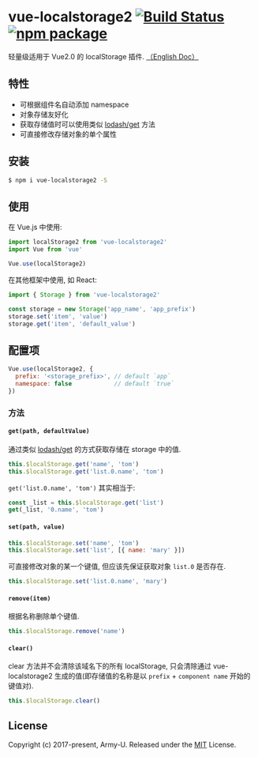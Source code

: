 # vue-localstorage2 [![Build Status](https://flat.badgen.net/circleci/github/Army-U/vue-localstorage2/master)](https://circleci.com/gh/Army-U/vue-localstorage2) [![npm package](https://flat.badgen.net/npm/v/vue-localstorage2)](https://www.npmjs.com/package/vue-localstorage2)

轻量级适用于 Vue2.0 的 localStorage 插件. [（English Doc）](README.md)

## 特性

* 可根据组件名自动添加 namespace
* 对象存储友好化
* 获取存储值时可以使用类似 [lodash/get](https://github.com/Army-U/sewing/blob/dev/src/get.ts) 方法
* 可直接修改存储对象的单个属性

## 安装

```bash
$ npm i vue-localstorage2 -S
```

## 使用

在 Vue.js 中使用:

```js
import localStorage2 from 'vue-localstorage2'
import Vue from 'vue'

Vue.use(localStorage2)
```

在其他框架中使用, 如 React:
```js
import { Storage } from 'vue-localstorage2'

const storage = new Storage('app_name', 'app_prefix')
storage.set('item', 'value')
storage.get('item', 'default_value')
```

## 配置项

```js
Vue.use(localStorage2, {
  prefix: '<storage_prefix>', // default `app`
  namespace: false            // default `true`
})
```

### 方法

#### `get(path, defaultValue)`

通过类似 [lodash/get](https://github.com/Army-U/sewing/blob/dev/src/get.ts) 的方式获取存储在 storage 中的值.

```js
this.$localStorage.get('name', 'tom')
this.$localStorage.get('list.0.name', 'tom')
```

`get('list.0.name', 'tom')` 其实相当于:

```js
const _list = this.$localStorage.get('list')
get(_list, '0.name', 'tom')
```

#### `set(path, value)`

```js
this.$localStorage.set('name', 'tom')
this.$localStorage.set('list', [{ name: 'mary' }])
```

可直接修改对象的某一个键值, 但应该先保证获取对象 `list.0` 是否存在.

```js
this.$localStorage.set('list.0.name', 'mary')
```

#### `remove(item)`

根据名称删除单个键值.

```js
this.$localStorage.remove('name')
```

#### `clear()`

clear 方法并不会清除该域名下的所有 localStorage, 只会清除通过 vue-localstorage2 生成的值(即存储值的名称是以 `prefix` + `component name` 开始的键值对).

```js
this.$localStorage.clear()
```

## License

Copyright (c) 2017-present, Army-U. Released under the [MIT](https://opensource.org/licenses/MIT) License.
